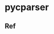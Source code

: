 # pycparser


## Ref
[^1]: https://github.com/eliben/pycparser
[^2]: https://cffi.readthedocs.io/en/latest/
